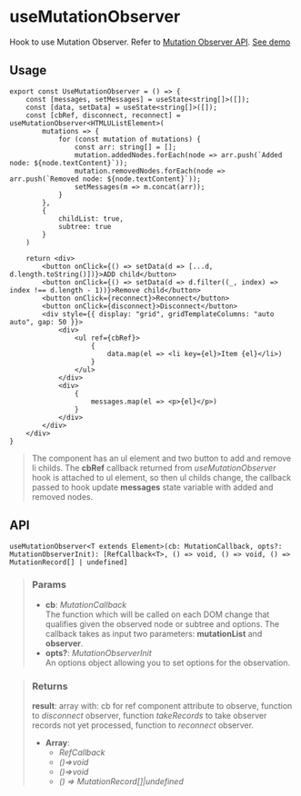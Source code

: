 # useMutationObserver
Hook to use Mutation Observer. Refer to [Mutation Observer API](https://developer.mozilla.org/en-US/docs/Web/API/MutationObserver). [See demo](https://ndriadev.github.io/react-tools/#/hooks/events/useMutationObserver)

## Usage

```tsx
export const UseMutationObserver = () => {
	const [messages, setMessages] = useState<string[]>([]);
	const [data, setData] = useState<string[]>([]);
	const [cbRef, disconnect, reconnect] = useMutationObserver<HTMLUListElement>(
		mutations => {
			for (const mutation of mutations) {
				const arr: string[] = [];
				mutation.addedNodes.forEach(node => arr.push(`Added node: ${node.textContent}`));
				mutation.removedNodes.forEach(node => arr.push(`Removed node: ${node.textContent}`));
				setMessages(m => m.concat(arr));
			}
		},
		{
			childList: true,
			subtree: true
		}
	)

	return <div>
		<button onClick={() => setData(d => [...d, d.length.toString()])}>ADD child</button>
		<button onClick={() => setData(d => d.filter((_, index) => index !== d.length - 1))}>Remove child</button>
		<button onClick={reconnect}>Reconnect</button>
		<button onClick={disconnect}>Disconnect</button>
		<div style={{ display: "grid", gridTemplateColumns: "auto auto", gap: 50 }}>
			<div>
				<ul ref={cbRef}>
					{
						data.map(el => <li key={el}>Item {el}</li>)
					}
				</ul>
			</div>
			<div>
				{
					messages.map(el => <p>{el}</p>)
				}
			</div>
		</div>
	</div>
}
```

> The component has an ul element and two button to add and remove li childs. The __cbRef__ callback returned from _useMutationObserver_ hook is attached to ul element, so then ul childs change, the callback passed to hook update __messages__ state variable with added and removed nodes.


## API

```tsx
useMutationObserver<T extends Element>(cb: MutationCallback, opts?: MutationObserverInit): [RefCallback<T>, () => void, () => void, () => MutationRecord[] | undefined]
```


> ### Params
>
> - __cb__: _MutationCallback_  
The function which will be called on each DOM change that qualifies given the observed node or subtree and options. The callback takes as input two parameters: __mutationList__ and __observer__.
> - __opts?__: _MutationObserverInit_  
An options object allowing you to set options for the observation.
>



> ### Returns
>
> __result__: array with: cb for ref component attribute to observe, function to _disconnect_ observer, function _takeRecords_ to take observer records not yet processed, function to _reconnect_ observer.
> - __Array__:  
>     - _RefCallback<T>_  
>     - _()=>void_  
>     - _()=>void_  
>     - _() => MutationRecord[]|undefined_  
>